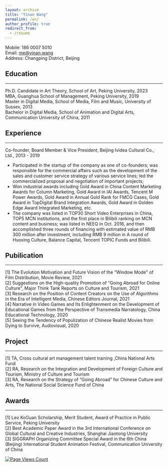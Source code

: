 ```yaml
---
layout: archive
title: "Yinan Wang"
permalink: /en/
author_profile: true
redirect_from:
  - /resume
---
```


Mobile: 186 0007 5010  <br/>
Email: me@yinan.wang <br/>
Address: Changping District, Beijing

## Education
---
Ph.D. Candidate in Art Theory, School of Art, Peking University, 2023<br/>
MBA, Guanghua School of Management, Peking University, 2019 <br/>
Master in Digital Media, School of Media, Film and Music, University of Sussex, 2013<br/>
Bachelor in Digital Media, School of Animation and Digital Arts, Communication University of China, 2011 <br/> 

## Experience	
---
Co-founder, Board Member & Vice President, Beijing Ividea Cultural Co., Ltd., 2013 - 2019<br/>

* Participated in the startup of the company as one of co-founders; was responsible for the commercial affairs such as the development of the sales and customer service strategy of various service lines; led the commercialized proposal and negotiation of important projects; 
* Won industrial awards including Gold Award in China Content Marketing Awards for Column Marketing, Gold Award in IAI Awards, Tencent M Power Awards, Gold Award in Annual Gold Rank for FMCG Cases, Gold Award in TopDigital Brand Integration Awards, Gold Award in Golden Edge Award Integrated Marketing, etc.
* The company was listed in TOP30 Short Video Enterprises in China, TOP5 MCN institutions, and the first place in Bilibili ranking on MCN content and business; was listed in NEEQ in Oct. 2016, and then accomplished three rounds of financing with estimated value of RMB 300 million after investment, including RMB 9 million in A round of Huoxing Culture, Balance Capital, Tencent TOPIC Funds and Bilibili.

## Pubilication
---
[1] The Evolution Motivation and Future Vision of the “Window Mode" of Film Distribution, Movie Review, 2021<br/>
[2] Suggestions on the High-quality Promotion of “Going Abroad for Online Culture", Major Think Tank Reports on Culture and Tourism, 2021<br/>
[3] Research on the Position of Content Creators on the Use of Algorithms in the Era of Intelligent Media, Chinese Editors Journal, 2021<br/>
[4] Narrative in Video Games and Its Enlightenment on the Development of Educational Games from the Perspective of Transmedia Narratology, China Educational Technology, 2020<br/>
[5] Seeing the Tendency of Populization of Chinese Realist Movies from Dying to Survive, Audiovisual, 2020<br/>

## Project
---
[1] TA, Cross cultural art management talent training ,China National Arts Fund<br/>
[2] RA, Research on the Integration and Development of Foreign Culture and Tourism, Ministry of Culture and Tourism<br/>
[3] RA, Research on the Strategy of “Going Abroad” for Chinese Culture and Arts, The National Social Science Fund of China<br/>

## Awards
---
[1] Leo KoGuan Scholarship, Merit Student, Award of Practice in Public Service, Peking University<br/>
[2] Best Academic Paper Award in the 3rd International Conference on Global Cultural and Creative Industries, Shanghai Jiaotong University<br/>
[3] SIGGRAPH Organizing Committee Special Award in the 6th China (Beijing) International Student Animation Festival, Communication University of China<br/>

[![Page Views Count](https://badges.toozhao.com/badges/01GBQDFQPXCKDDJNDSGX3J2QDT/blue.svg)](https://badges.toozhao.com/stats/01GBQDFQPXCKDDJNDSGX3J2QDT "Get your own page views count badge on badges.toozhao.com")
